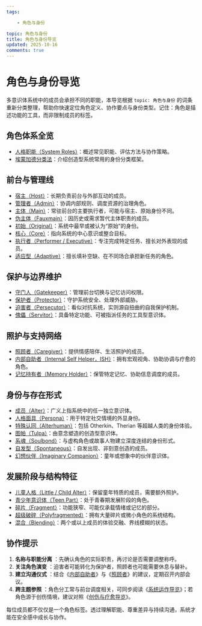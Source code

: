```yaml
---
tags:

    - 角色与身份

topic: 角色与身份
title: 角色与身份导览
updated: 2025-10-16
comments: true
---
```


# 角色与身份导览

多意识体系统中的成员会承担不同的职能，本导览根据 `topic: 角色与身份` 的词条重新分类整理，帮助你快速定位角色定义、协作要点与身份类型。记住：角色是描述功能的工具，而非限制成员的标签。

## 角色体系全览

- [人格职能（System Roles）](System-Roles.md)：概述常见职能、评估方法与协作策略。
- [埃蒙加德分类法](Emmengard-Classification.md)：介绍创造型系统常用的身份分类框架。

## 前台与管理线

- [宿主（Host）](Host.md)：长期负责前台与外部互动的成员。
- [管理者（Admin）](Admin.md)：协调内部规则、调度资源的治理角色。
- [主体（Main）](Main.md)：常驻前台的主要执行者，可能与宿主、原始身份不同。
- [伪主体（Fauxmain）](Fauxmain.md)：因历史或需求暂代主体职责的成员。
- [初始（Original）](Original.md)：系统中最早或被认为“原始”的身份。
- [核心（Core）](Core.md)：指向系统的中心意识或整合目标。
- [执行者（Performer / Executive）](Performer-Executive.md)：专注完成特定任务、擅长对外表现的成员。
- [适应型（Adaptive）](Adaptive.md)：擅长填补空缺、在不同场合承担新任务的角色。

## 保护与边界维护

- [守门人（Gatekeeper）](Gatekeeper.md)：管理前台切换与记忆访问权限。
- [保护者（Protector）](Protector.md)：守护系统安全、处理外部威胁。
- [迫害者（Persecutor）](Persecutor.md)：看似对抗系统，实则源自扭曲的自我保护机制。
- [傀儡（Servitor）](Servitor.md)：具备特定功能、可被指派任务的工具型意识体。

## 照护与支持网络

- [照顾者（Caregiver）](Caregiver.md)：提供情感陪伴、生活照护的成员。
- [内部自助者（Internal Self Helper，ISH）](Internal-Self-Helper-ISH.md)：拥有宏观视角、协助协调与疗愈的角色。
- [记忆持有者（Memory Holder）](Memory-Holder.md)：保管特定记忆、协助信息调度的成员。

## 身份与存在形式

- [成员（Alter）](Alter.md)：广义上指系统中的任一独立意识体。
- [人格面具（Persona）](Persona.md)：用于特定社交情境的外显身份。
- [特殊认同（Alterhuman）](Alterhuman.md)：包括 Otherkin、Therian 等超越人类的身份体验。
- [图帕（Tulpa）](Tulpa.md)：由意念塑造的创造型意识体。
- [系魂（Soulbond）](Soulbond.md)：与虚构角色或故事人物建立深度连结的身份形式。
- [自发型（Spontaneous）](Spontaneous.md)：自发出现、非刻意创造的成员。
- [幻想伙伴（Imaginary Companion）](Imaginary-Companion.md)：童年或想象中的伙伴意识体。

## 发展阶段与结构特征

- [儿童人格（Little / Child Alter）](Child-Alter.md)：保留童年特质的成员，需要额外照护。
- [青少年意识体（Teen Part）](Teen.md)：处于青春期发展阶段的角色。
- [碎片（Fragment）](Fragment.md)：功能狭窄、可能仅承载情绪或记忆的部分。
- [超级破碎（Polyfragmented）](Polyfragmented.md)：拥有大量碎片或微小角色的系统结构。
- [混合（Blending）](Blending.md)：两个或以上成员的体验交融、界线模糊的状态。

## 协作提示

1. **名称与职能分离** ：先确认角色的实际职责，再讨论是否需要调整称呼。
2. **关注角色演变** ：迫害者可能转化为保护者，照顾者也可能需要休息与替补。
3. **建立沟通仪式** ：结合《[内部自助者](Internal-Self-Helper-ISH.md)》与《[照顾者](Caregiver.md)》的建议，定期召开内部会议。
4. **跨主题参照** ：角色分工常与前台调度相关，可同步阅读《[系统运作导览](System-Operations-Guide.md)》；若角色源于创伤情境，建议对照《[创伤与疗愈导览](Trauma-Healing-Guide.md)》。

每位成员都不仅仅是一个角色标签。透过理解职能、尊重差异与持续沟通，系统才能在安全感中成长与协作。
